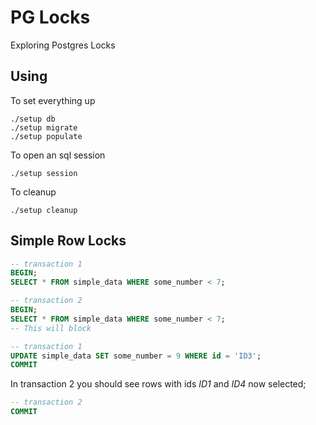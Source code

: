 # PG Locks

Exploring Postgres Locks

## Using

To set everything up
```
./setup db
./setup migrate
./setup populate
```

To open an sql session
```
./setup session
```

To cleanup
```
./setup cleanup
```

## Simple Row Locks

```sql
-- transaction 1
BEGIN;
SELECT * FROM simple_data WHERE some_number < 7;
```

```sql
-- transaction 2
BEGIN;
SELECT * FROM simple_data WHERE some_number < 7;
-- This will block
```

```sql
-- transaction 1
UPDATE simple_data SET some_number = 9 WHERE id = 'ID3';
COMMIT
```

In transaction 2 you should see rows with ids *ID1* and *ID4* now selected;

```sql
-- transaction 2
COMMIT
```

